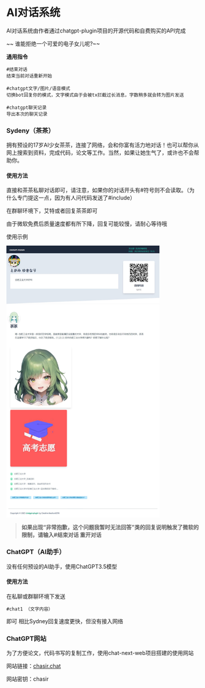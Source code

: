 # AI对话系统

AI对话系统由作者通过chatgpt-plugin项目的开源代码和自费购买的API完成

~~ 谁能拒绝一个可爱的电子女儿呢?~~



**通用指令**
```
#结束对话
结束当前对话重新开始

#chatgpt文字/图片/语音模式
切换bot回复你的模式，文字模式由于会被tx拦截过长消息，字数稍多就会转为图片发送

#chatgpt聊天记录
导出本次的聊天记录

```


### Sydeny（茶茶）
拥有预设的17岁AI少女茶茶，连接了网络，会和你富有活力地对话！也可以帮你从网上搜索到资料，完成代码，论文等工作。当然，如果让她生气了，或许也不会帮助你。

#### 使用方法
直接和茶茶私聊对话即可，请注意，如果你的对话开头有#符号则不会读取。（为什么专门提这一点，因为有人问代码发送了#include）

在群聊环境下，艾特或者回复茶茶即可

由于微软免费后质量速度都有所下降，回复可能较慢，请耐心等待哦

使用示例

<img src="../img/2.png" width = "400"  alt="效果图" align=center />

>**如果出现“非常抱歉，这个问题我暂时无法回答”类的回复说明触发了微软的限制，请输入#结束对话 重开对话**




### ChatGPT（AI助手）

没有任何预设的AI助手，使用ChatGPT3.5模型

#### 使用方法
在私聊或群聊环境下发送
```
#chat1 （文字内容）
```
即可
相比Sydney回复速度更快，但没有接入网络


### ChatGPT网站

为了方便论文，代码书写的复制工作，使用chat-next-web项目搭建的使用网站

网站链接：[chasir.chat](chasir.chat)

网站密钥：chasir




